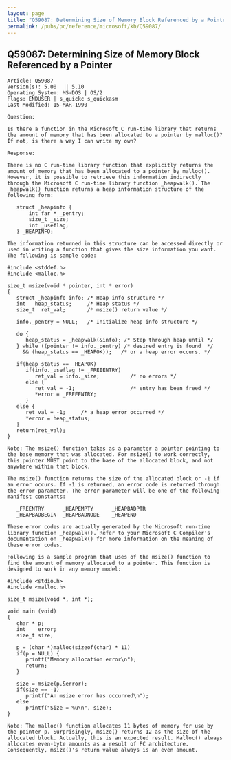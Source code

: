 ```yaml
---
layout: page
title: "Q59087: Determining Size of Memory Block Referenced by a Pointer"
permalink: /pubs/pc/reference/microsoft/kb/Q59087/
---
```


## Q59087: Determining Size of Memory Block Referenced by a Pointer

	Article: Q59087
	Version(s): 5.00   | 5.10
	Operating System: MS-DOS | OS/2
	Flags: ENDUSER | s_quickc s_quickasm
	Last Modified: 15-MAR-1990
	
	Question:
	
	Is there a function in the Microsoft C run-time library that returns
	the amount of memory that has been allocated to a pointer by malloc()?
	If not, is there a way I can write my own?
	
	Response:
	
	There is no C run-time library function that explicitly returns the
	amount of memory that has been allocated to a pointer by malloc().
	However, it is possible to retrieve this information indirectly
	through the Microsoft C run-time library function _heapwalk(). The
	_heapwalk() function returns a heap information structure of the
	following form:
	
	   struct _heapinfo {
	       int far * _pentry;
	       size_t _size;
	       int _useflag;
	   } _HEAPINFO;
	
	The information returned in this structure can be accessed directly or
	used in writing a function that gives the size information you want.
	The following is sample code:
	
	#include <stddef.h>
	#include <malloc.h>
	
	size_t msize(void * pointer, int * error)
	{
	   struct _heapinfo info; /* Heap info structure */
	   int   heap_status;     /* Heap status */
	   size_t  ret_val;       /* msize() return value */
	
	   info._pentry = NULL;   /* Initialize heap info structure */
	
	   do {
	      heap_status = _heapwalk(&info); /* Step through heap until */
	   } while ((pointer != info._pentry) /* desired entry is found  */
	     && (heap_status == _HEAPOK));   /* or a heap error occurs. */
	
	   if(heap_status == _HEAPOK)
	      if(info._useflag != _FREEENTRY)
	         ret_val = info._size;          /* no errors */
	      else {
	         ret_val = -1;                  /* entry has been freed */
	         *error = _FREEENTRY;
	      }
	   else {
	      ret_val = -1;     /* a heap error occurred */
	      *error = heap_status;
	   }
	   return(ret_val);
	}
	
	Note: The msize() function takes as a parameter a pointer pointing to
	the base memory that was allocated. For msize() to work correctly,
	this pointer MUST point to the base of the allocated block, and not
	anywhere within that block.
	
	The msize() function returns the size of the allocated block or -1 if
	an error occurs. If -1 is returned, an error code is returned through
	the error parameter. The error parameter will be one of the following
	manifest constants:
	
	   _FREENTRY      _HEAPEMPTY      _HEAPBADPTR
	   _HEAPBADBEGIN  _HEAPBADNODE    _HEAPEND
	
	These error codes are actually generated by the Microsoft run-time
	library function _heapwalk(). Refer to your Microsoft C Compiler's
	documentation on _heapwalk() for more information on the meaning of
	these error codes.
	
	Following is a sample program that uses of the msize() function to
	find the amount of memory allocated to a pointer. This function is
	designed to work in any memory model:
	
	#include <stdio.h>
	#include <malloc.h>
	
	size_t msize(void *, int *);
	
	void main (void)
	{
	   char * p;
	   int    error;
	   size_t size;
	
	   p = (char *)malloc(sizeof(char) * 11)
	   if(p = NULL) {
	      printf("Memory allocation error\n");
	      return;
	   }
	
	   size = msize(p,&error);
	   if(size == -1)
	      printf("An msize error has occurred\n");
	   else
	      printf("Size = %u\n", size);
	}
	
	Note: The malloc() function allocates 11 bytes of memory for use by
	the pointer p. Surprisingly, msize() returns 12 as the size of the
	allocated block. Actually, this is an expected result. Malloc() always
	allocates even-byte amounts as a result of PC architecture.
	Consequently, msize()'s return value always is an even amount.
